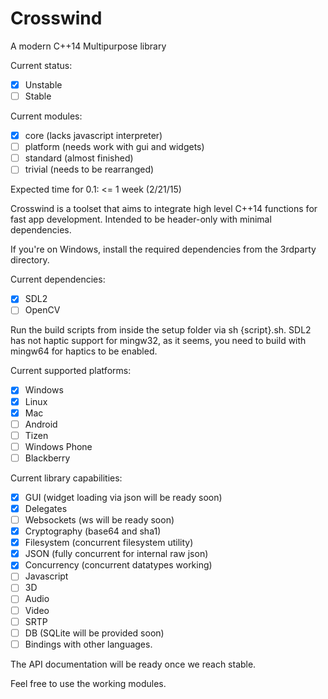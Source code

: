# Crosswind
A modern C++14 Multipurpose library

Current status: 

- [x] Unstable
- [ ] Stable

Current modules:
- [x] core (lacks javascript interpreter)
- [ ] platform (needs work with gui and widgets)
- [ ] standard (almost finished)
- [ ] trivial  (needs to be rearranged)

Expected time for 0.1: <= 1 week (2/21/15)

Crosswind is a toolset that aims to integrate high level C++14 functions for fast app development.
Intended to be header-only with minimal dependencies. 

If you're on Windows, install the required dependencies from the 3rdparty directory.

Current dependencies:
- [x] SDL2
- [ ] OpenCV

Run the build scripts from inside the setup folder via sh {script}.sh. 
SDL2 has not haptic support for mingw32, as it seems, you need to build with mingw64 for haptics to be enabled.

Current supported platforms:

- [x] Windows
- [x] Linux
- [x] Mac
- [ ] Android
- [ ] Tizen
- [ ] Windows Phone
- [ ] Blackberry

Current library capabilities:

- [x] GUI 		   (widget loading via json will be ready soon)
- [x] Delegates	
- [ ] Websockets   (ws will be ready soon)
- [x] Cryptography (base64 and sha1)
- [x] Filesystem   (concurrent filesystem utility)
- [x] JSON		   (fully concurrent for internal raw json)
- [x] Concurrency  (concurrent datatypes working)
- [ ] Javascript
- [ ] 3D
- [ ] Audio
- [ ] Video
- [ ] SRTP
- [ ] DB (SQLite will be provided soon)
- [ ] Bindings with other languages.

The API documentation will be ready once we reach stable.

Feel free to use the working modules. 
